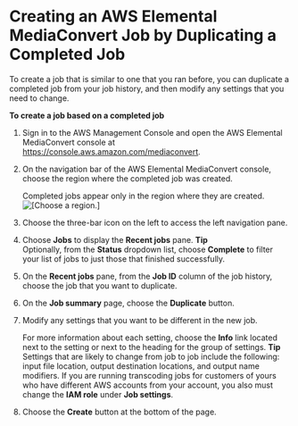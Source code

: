 # Creating an AWS Elemental MediaConvert Job by Duplicating a Completed Job<a name="create-new-job-from-completed-job"></a>

To create a job that is similar to one that you ran before, you can duplicate a completed job from your job history, and then modify any settings that you need to change\.

**To create a job based on a completed job**

1. Sign in to the AWS Management Console and open the AWS Elemental MediaConvert console at [https://console\.aws\.amazon\.com/mediaconvert](https://console.aws.amazon.com/mediaconvert)\.

1. On the navigation bar of the AWS Elemental MediaConvert console, choose the region where the completed job was created\.

   Completed jobs appear only in the region where they are created\.  
![\[Choose a region.\]](http://docs.aws.amazon.com/mediaconvert/latest/ug/images/regions-list.png)

1. Choose the three\-bar icon on the left to access the left navigation pane\.

1. Choose **Jobs** to display the **Recent jobs** pane\.
**Tip**  
Optionally, from the **Status** dropdown list, choose **Complete** to filter your list of jobs to just those that finished successfully\.

1. On the **Recent jobs** pane, from the **Job ID** column of the job history, choose the job that you want to duplicate\.

1. On the **Job summary** page, choose the **Duplicate** button\.

1. Modify any settings that you want to be different in the new job\.

   For more information about each setting, choose the **Info** link located next to the setting or next to the heading for the group of settings\.
**Tip**  
Settings that are likely to change from job to job include the following: input file location, output destination locations, and output name modifiers\. If you are running transcoding jobs for customers of yours who have different AWS accounts from your account, you also must change the **IAM role** under **Job settings**\.

1. Choose the **Create** button at the bottom of the page\.